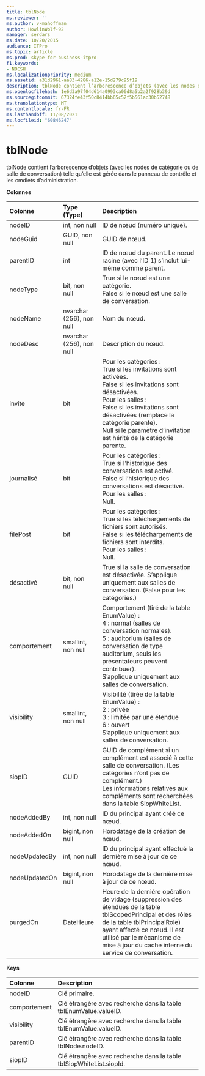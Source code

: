 ```yaml
---
title: tblNode
ms.reviewer: ''
ms.author: v-mahoffman
author: HowlinWolf-92
manager: serdars
ms.date: 10/20/2015
audience: ITPro
ms.topic: article
ms.prod: skype-for-business-itpro
f1.keywords:
- NOCSH
ms.localizationpriority: medium
ms.assetid: a31d2961-aa83-4286-a12e-15d279c95f19
description: tblNode contient l’arborescence d’objets (avec les nodes de catégorie ou de salle de conversation) telle qu’elle est gérée dans le panneau de contrôle et les cmdlets d’administration.
ms.openlocfilehash: 1e6d3a97f04d614a0993ca06d8a5b2a2f928b39d
ms.sourcegitcommit: 67324fe43f50c8414bb65c52f5b561ac30b52748
ms.translationtype: MT
ms.contentlocale: fr-FR
ms.lasthandoff: 11/08/2021
ms.locfileid: "60846247"
---
```

# <a name="tblnode"></a>tblNode
 
tblNode contient l’arborescence d’objets (avec les nodes de catégorie ou de salle de conversation) telle qu’elle est gérée dans le panneau de contrôle et les cmdlets d’administration.
  
**Colonnes**

|**Colonne**|**Type (Type)**|**Description**|
|:-----|:-----|:-----|
|nodeID  <br/> |int, non null  <br/> |ID de nœud (numéro unique).  <br/> |
|nodeGuid  <br/> |GUID, non null  <br/> |GUID de nœud.  <br/> |
|parentID  <br/> |int  <br/> |ID de nœud du parent. Le nœud racine (avec l’ID 1) s’inclut lui-même comme parent.  <br/> |
|nodeType  <br/> |bit, non null  <br/> |True si le nœud est une catégorie.  <br/> False si le nœud est une salle de conversation.  <br/> |
|nodeName  <br/> |nvarchar (256), non null  <br/> |Nom du nœud.  <br/> |
|nodeDesc  <br/> |nvarchar (256), non null  <br/> |Description du nœud.  <br/> |
|invite  <br/> |bit  <br/> | Pour les catégories : <br/>  True si les invitations sont activées. <br/>  False si les invitations sont désactivées. <br/>  Pour les salles : <br/>  False si les invitations sont désactivées (remplace la catégorie parente). <br/>  Null si le paramètre d’invitation est hérité de la catégorie parente. <br/> |
|journalisé  <br/> |bit  <br/> | Pour les catégories : <br/>  True si l’historique des conversations est activé. <br/>  False si l’historique des conversations est désactivé. <br/>  Pour les salles : <br/>  Null. <br/> |
|filePost  <br/> |bit  <br/> | Pour les catégories : <br/>  True si les téléchargements de fichiers sont autorisés. <br/>  False si les téléchargements de fichiers sont interdits. <br/>  Pour les salles : <br/>  Null. <br/> |
|désactivé  <br/> |bit, non null  <br/> |True si la salle de conversation est désactivée. S’applique uniquement aux salles de conversation. (False pour les catégories.)  <br/> |
|comportement  <br/> |smallint, non null  <br/> | Comportement (tiré de la table EnumValue) : <br/>  4 : normal (salles de conversation normales). <br/>  5 : auditorium (salles de conversation de type auditorium, seuls les présentateurs peuvent contribuer). <br/>  S’applique uniquement aux salles de conversation. <br/> |
|visibility  <br/> |smallint, non null  <br/> | Visibilité (tirée de la table EnumValue) : <br/>  2 : privée <br/>  3 : limitée par une étendue <br/>  6 : ouvert <br/>  S’applique uniquement aux salles de conversation. <br/> |
|siopID  <br/> |GUID  <br/> |GUID de complément si un complément est associé à cette salle de conversation. (Les catégories n’ont pas de complément.)  <br/> Les informations relatives aux compléments sont recherchées dans la table SiopWhiteList.  <br/> |
|nodeAddedBy  <br/> |int, non null  <br/> |ID du principal ayant créé ce nœud.  <br/> |
|nodeAddedOn  <br/> |bigint, non null  <br/> |Horodatage de la création de nœud.  <br/> |
|nodeUpdatedBy  <br/> |int, non null  <br/> |ID du principal ayant effectué la dernière mise à jour de ce nœud.  <br/> |
|nodeUpdatedOn  <br/> |bigint, non null  <br/> |Horodatage de la dernière mise à jour de ce nœud.  <br/> |
|purgedOn  <br/> |DateHeure  <br/> |Heure de la dernière opération de vidage (suppression des étendues de la table tblScopedPrincipal et des rôles de la table tblPrincipalRole) ayant affecté ce nœud. Il est utilisé par le mécanisme de mise à jour du cache interne du service de conversation.  <br/> |
   
**Keys**

|**Colonne**|**Description**|
|:-----|:-----|
|nodeID  <br/> |Clé primaire.  <br/> |
|comportement  <br/> |Clé étrangère avec recherche dans la table tblEnumValue.valueID.  <br/> |
|visibility  <br/> |Clé étrangère avec recherche dans la table tblEnumValue.valueID.  <br/> |
|parentID  <br/> |Clé étrangère avec recherche dans la table tblNode.nodeID.  <br/> |
|siopID  <br/> |Clé étrangère avec recherche dans la table tblSiopWhiteList.siopId.  <br/> |
   

